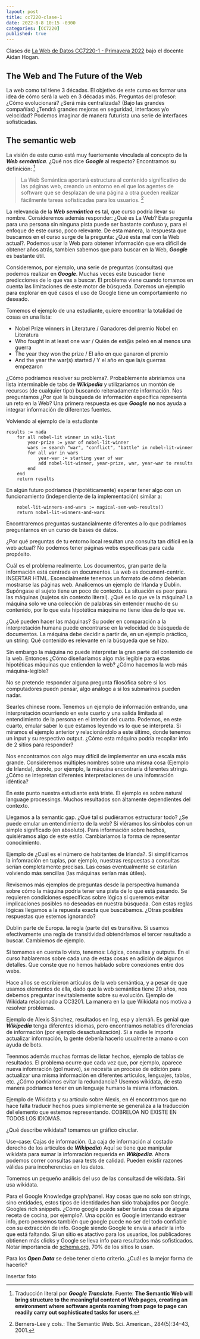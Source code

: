 ```yaml
---
layout: post
title: cc7220-clase-1
date: 2022-8-8 10:15 -0300
categories: [CC7220]
published: true
---
```



Clases de [La Web de Datos CC7220-1 - Primavera 2022](https://www.u-cursos.cl/ingenieria/2022/2/CC7220/1) bajo el docente Aidan Hogan. 

## The Web and The Future of the Web

La web como tal tiene 3 décadas. El objetivo de este curso es formar una idea de cómo será la web en 3 décadas más. Preguntas del profesor: ¿Cómo evolucionará? ¿Será más centralizada? (Bajo las grandes compañías) ¿Tendrá grandes mejoras en seguridad, interfaces y/o velocidad? Podemos imaginar de manera futurista una serie de interfaces sofisticadas.

## The semantic web

La visión de este curso está muy fuertemente vinculada al concepto de la ***Web semántica***. ¿Qué nos dice ***Google*** al respecto? Encontramos su definición: [^1]

[^1]: Traducción literal por ***Google Translate***. Fuente: **The Semantic Web will bring structure to the meaningful content of Web pages, creating an environment where software agents roaming from page to page can readily carry out sophisticated tasks for users**.


>La Web Semántica aportará estructura al contenido significativo de las páginas web, creando un entorno en el que los agentes de software que se desplazan de una página a otra pueden realizar fácilmente tareas sofisticadas para los usuarios. [^2]

[^2]: Berners-Lee y cols.: The Semantic Web. Sci. American., 284(5):34–43, 2001.


La relevancia de la ***Web semántica*** es tal, que curso podría llevar su nombre. Consideremos además responder: ¿Qué es La Web? Esta pregunta para una persona sin ninguna pista puede ser bastante confuso y, para el enfoque de este curso, poco relevante. De esta manera, la respuesta que buscamos en el curso surge de la pregunta: ¿Qué esta mal con la Web actual?. Podemos usar la Web para obtener información que era difícil de obtener años atrás, tambien sabemos que para buscar en la Web, ***Google*** es bastante útil.


Consideremos, por ejemplo, una serie de preguntas (consultas) que podemos realizar en ***Google***. Muchas veces este buscador tiene predicciones de lo que vas a buscar. El problema viene cuando tomamos en cuenta las limitaciones de este motor de búsqueda. Daremos un ejemplo para explorar en qué casos el uso de Google tiene un comportamiento no deseado.


Tomemos el ejemplo de una estudiante, quiere encontrar la totalidad de cosas en una lista:

* Nobel Prize winners in Literature / Ganadores del premio Nobel en Literatura
* Who fought in at least one war / Quién de est@s peleó en al menos una guerra
* The year they won the prize / El año en que ganaron el premio
* And the year the war(s) started / Y el año en que la/s guerras empezaron


¿Cómo podríamos resolver su problema?. Probablemente abriríamos una lista interminable de tabs de ***Wikipedia*** y utilizariamos un montón de recursos (de cualquier tipo) buscando reiteradamente información. Nos preguntamos ¿Por qué la búsqueda de información específica representa un reto en la Web? Una primera respuesta es que ***Google*** **no** nos ayuda a integrar información de diferentes fuentes.

Volviendo al ejemplo de la estudiante

```
results := nada
    for all nobel-lit winner in wiki-list
        year-prize := year of nobel-lit-winner
        wars := search "war", "conflict", "battle" in nobel-lit-winner
        for all war in wars
            year-war := starting year of war
            add nobel-lit-winner, year-prize, war, year-war to results
        end
    end
    return results
```

En algún futuro podríamos (hipotéticamente) esperar tener algo con un funcionamiento (independiente de la implementación) similar a:

```
    nobel-lit-winners-and-wars := magical-sem-web-results()
    return nobel-lit-winners-and-wars
```

Encontraremos preguntas sustancialmente diferentes a lo que podríamos preguntarnos en un curso de bases de datos. 

¿Por qué preguntas de tu entorno local resultan una consulta tan difícil en la web actual? No podemos tener páginas webs específicas para cada propósito.

Cuál es el problema realmente. Los documentos, gran parte de la información está centrada en documentos. La web es document-centric. INSERTAR HTML. Escencialmente tenemos un formato de cómo deberían mostrarse las páginas web. Analicemos un ejemplo de Irlanda y Dublin. Supóngase el sujeto tiene un poco de contexto. La situación es peor para las máquinas (sujetos sin contexto literal). ¿Qué es lo que ve la máquina? La máquina solo ve una colección de palabras sin entender mucho de su contenido, por lo que esta hipotética máquina no tiene idea de lo que ve.

¿Qué pueden hacer las máquinas? Su poder en comparación a la interpretación humana puede encontrarse en la velocidad de búsqueda de documentos. La máquina debe decidir a partir de, en un ejemplo práctico, un string: Qué contenido es relevante en la búsqueda que se hizo.

Sin embargo la máquina no puede interpretar la gran parte del contenido de la web. Entonces ¿Cómo diseñaríamos algo más legible para estas hipotéticas máquinas que entienden la web? ¿Cómo hacemos la web más máquina-legible?

No se pretende responder alguna pregunta filosófica sobre si los computadores puedn pensar, algo análogo a si los submarinos pueden nadar.

Searles chinese room. Tenemos un ejemplo de información entrando, una interpretación ocurriendo en este cuarto y una salida limitada al entendimiento de la persona en el interior del cuarto. Podemos, en este cuarto, emular saber lo que estamos leyendo vs lo que se interpreta. Si miramos el ejemplo anterior y relacionándolo a este último, donde tenemos un input y su respectivo output. ¿Cómo esta máquina podría recopilar info de 2 sitios para responder?

Nos encontramos con algo muy difícil de implementar en una escala más grande. Consideremos múltiples nombres sobre una misma cosa (Ejemplo de Irlanda), donde, por ejemplo, la máquina encontraría diferentes strings. ¿Cómo se intepretan diferentes interpretaciones de una infomración idéntica?

En este punto nuestra estudiante está triste. El ejemplo es sobre natural language processings. Muchos resultados son áltamente dependientes del contexto. 

Llegamos a la semantic gap. ¿Qué tal si pudiéramos estructurar todo? ¿Se puede emular un entendimiento de la web? Si viéramos los símbolos con un simple significado (en absoluto). Para información sobre hechos, quisiéramos algo de este estilo. Cambiaríamos la forma de representar conocimiento.

Ejemplo de ¿Cuál es el número de habitantes de Irlanda?. Si simplificamos la infomración en tuplas, por ejemplo, nuestras respuestas a consultas serían completamente precisas. Las cosas eventualmente se estarían volviendo más sencillas (las máquinas serían más útiles).

Revisemos más ejemplos de preguntas desde la perspectiva humanda sobre cómo la máquina podría tener una pista de lo que está pasando. Se requieren condiciones específicas sobre lógica si queremos evitar implicaciones posibles no deseadas en nuestra búsqueda. Con estas reglas lógicas llegamos a la repuesta exacta que buscábamos. ¿Otras posibles respuestas que estemos ignorando?

Dublin parte de Europa. la regla (parte de) es transitiva. Si usamos efectivamente una regla de transitividad obtendríamos el tercer resultado a buscar. Cambiemos de ejemplo.

Si tomamos en cuenta lo visto, tenemos: Lógica, consultas y outputs. En el curso hablaremos sobre cada una de estas cosas en adición de algunos detalles. Que conste que no hemos hablado sobre conexiones entre dos webs. 

Hace años se escribieron artículos de la web semántica, y a pesar de que usamos elementos de ella, dado que la web semántica tiene 20 años, nos debemos preguntar inevitablemente sobre su evolución. Ejemplo de Wikidata relacionado a CC3201. La manera en la que Wikidata nos motiva a resolver problemas.

Ejemplo de Alexis Sánchez, resultados en Ing, esp y alemáñ. Es genial que ***Wikipedia*** tenga diferentes idiomas, pero encontramos notables diferencias de información (por ejemplo desactualización). Si a nadie le importa actualizar información, la gente debería hacerlo usualmente a mano o con ayuda de bots.


Teenmos además muchas formas de listar hechos, ejemplo de tablas de resultados. El problema ocurre que cada vez que, por ejemplo, aparece nueva infomración (gol nuevo), se necesita un proceso de edición para actualizar una misma información en diferentes artículos, lenguajes, tablas, etc. ¿Cómo podríamos evitar la redundancia? Usemos wikidata, de esta manera podríamos tener en un lenguaje humano la misma infomación.

Ejemplo de Wikidata y su artículo sobre Alexis, en él encontramos que no hace falta traducir hechos pues simplemente se generaliza a la traducción del elemento que estemos representando. COBRELOA NO EXISTE EN TODOS LOS IDIOMAS.

¿Qué describe wikidata? tomamos un gráfico ciruclar.

Use-case: Cajas de información. (La caja de información al costado derecho de los artículos de ***Wikipedia***) Aquí se tiene que manipular wikidata para sumar la infomración requerida en ***Wikipedia***. Ahora podemos correr consultas para tests de calidad. Pueden existir razones válidas para incoherencias en los datos.

Tomemos un pequeño análisis del uso de las consultasd de wikidata. Siri usa wikidata.

Para el Google Knowledge graph/panel. Hay cosas que no solo son strings, sino entidades, estos tipos de identidades han sido trabajados por Google. Googles rich snippets. ¿Cómo google puede saber tantas cosas de alguna receta de cocina, por ejemplo?. Una opción es Google intentando extraer info, pero pensemos también que google puede no ser del todo confiable con su extracción de info. Google siendo Google te envía a añadir la info que está faltando. Si un sitio es atactivo para los usuarios, los publicadores obtienen más clicks y Google se lleva info para resultados más sofisticados. Notar importancia de [schema.org](schema.org), 70% de los sitios lo usan.

Para los ***Open Data*** se debe tener cierto criterio. ¿Cuál es la mejor forma de hacerlo? 

Insertar foto






